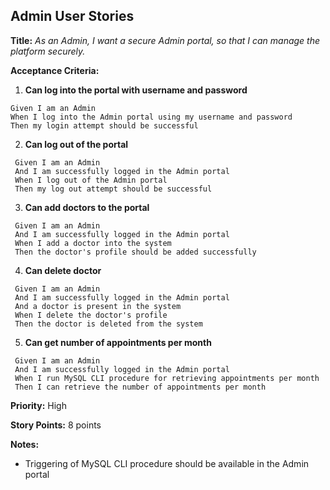 ## Admin User Stories

**Title:**
_As an Admin, I want a secure Admin portal, so that I can manage the platform securely._

**Acceptance Criteria:**
1. **Can log into the portal with username and password**
 ```gherkin
 Given I am an Admin
 When I log into the Admin portal using my username and password
 Then my login attempt should be successful
 ```
2. **Can log out of the portal**
```gherkin
 Given I am an Admin
 And I am successfully logged in the Admin portal
 When I log out of the Admin portal
 Then my log out attempt should be successful
 ```
3. **Can add doctors to the portal**
```gherkin
 Given I am an Admin
 And I am successfully logged in the Admin portal
 When I add a doctor into the system
 Then the doctor's profile should be added successfully
 ```
4. **Can delete doctor**
```gherkin
 Given I am an Admin
 And I am successfully logged in the Admin portal
 And a doctor is present in the system
 When I delete the doctor's profile
 Then the doctor is deleted from the system
 ```
5. **Can get number of appointments per month**
```gherkin
 Given I am an Admin
 And I am successfully logged in the Admin portal
 When I run MySQL CLI procedure for retrieving appointments per month
 Then I can retrieve the number of appointments per month
 ```

**Priority:** High

**Story Points:** 8 points

**Notes:**
- Triggering of MySQL CLI procedure should be available in the Admin portal
